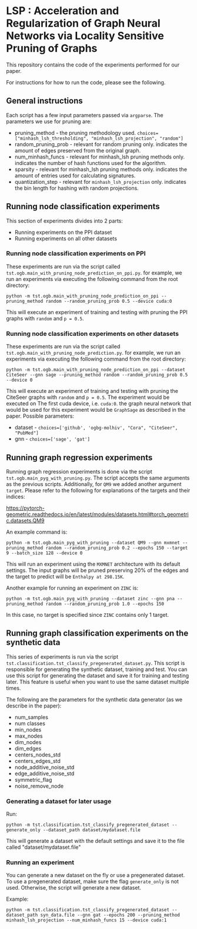 # LSP : Acceleration and Regularization of Graph Neural Networks via Locality Sensitive Pruning of Graphs

This repository contains the code of the experiments performed for our paper.

For instructions for how to run the code, please see the following.


## General instructions
Each script has a few input parameters passed via `argparse`. The parameters we use for pruning are:
* pruning_method - the pruning methodology used. `choices=["minhash_lsh_thresholding", "minhash_lsh_projection", "random"]`
* random_pruning_prob - relevant for random pruning only. indicates the amount of edges preserved from the original graph.
* num_minhash_funcs - relevant for minhash_lsh pruning methods only. indicates the number of hash functions used for the algorithm.
* sparsity - relevant for minhash_lsh pruning methods only. indicates the amount of entries used for calculating signatures.
* quantization_step - relevant for `minhash_lsh_projection` only. indicates the bin length for hashing with random projections.


## Running node classification experiments
This section of experiments divides into 2 parts:
* Running experiments on the PPI dataset
* Running experiments on all other datasets

### Running node classification  experiments on PPI
These experiments are run via the script called `tst.ogb.main_with_pruning_node_prediction_on_ppi.py`. for example, we run an experiments via executing the following command from the root directory:

```commandline
python -m tst.ogb.main_with_pruning_node_prediction_on_ppi --pruning_method random --random_pruning_prob 0.5 --device cuda:0
```

This will execute an experiment of training and testing with pruning the PPI graphs with `random` and `p = 0.5`.

### Running node classification experiments on other datasets
These experiments are run via the script called `tst.ogb.main_with_pruning_node_prediction.py`. for example, we run an experiments via executing the following command from the root directory:

```commandline
python -m tst.ogb.main_with_pruning_node_prediction_on_ppi --dataset CiteSeer --gnn sage --pruning_method random --random_pruning_prob 0.5  --device 0
```

This will execute an experiment of training and testing with pruning the CiteSeer graphs with `random` and `p = 0.5`. The experiment would be executed on The first cuda device, i.e. `cuda:0`. the graph neural network that would be used for this experiment would be `GraphSage` as described in the paper.
Possible parameters:
* dataset - `choices=['github', 'ogbg-molhiv', "Cora", "CiteSeer", "PubMed"]`
* gnn - `choices=['sage', 'gat']`


## Running graph regression experiments
Running graph regression experiments is done via the script `tst.ogb.main_pyg_with_pruning.py`. The script accepts the same arguments as the previous scripts. Additionally, for `QM9` we added another argument `target`. Please refer to the following for explanations of the targets and their indices:

https://pytorch-geometric.readthedocs.io/en/latest/modules/datasets.html#torch_geometric.datasets.QM9

An example command is:

```commandline
python -m tst.ogb.main_pyg_with_pruning --dataset QM9 --gnn mxmnet --pruning_method random --random_pruning_prob 0.2 --epochs 150 --target 9 --batch_size 128 --device 0
```

This will run an experiment using the `MXMNET` architecture with its default settings. The input graphs will be pruned preserving 20% of the edges and the target to predict will be `Enthalpy at 298.15K`. 

Another example for running an experiment on `ZINC` is:

```commandline
python -m tst.ogb.main_pyg_with_pruning --dataset zinc --gnn pna --pruning_method random --random_pruning_prob 1.0 --epochs 150
```

In this case, no target is specified since `ZINC` contains only 1 target.

## Running graph classification experiments on the synthetic data
This series of experiments is run via the script `tst.classification.tst_classify_pregenerated_dataset.py`. This script is responsible for generating the synthetic dataset, training and test. You can use this script for generating the dataset and save it for training and testing later. This feature is useful when you want to use the same dataset multiple times.

The following are the parameters for the synthetic data generator (as we describe in the paper):
* num_samples
* num classes
* min_nodes
* max_nodes
* dim_nodes
* dim_edges
* centers_nodes_std
* centers_edges_std
* node_additive_noise_std
* edge_additive_noise_std
* symmetric_flag
* noise_remove_node

### Generating a dataset for later usage
Run:

```commandline
python -m tst.classification.tst_classify_pregenerated_dataset --generate_only --dataset_path dataset/mydataset.file 
```


This will generate a dataset with the default settings and save it to the file called "dataset/mydataset.file"

### Running an experiment
You can generate a new dataset on the fly or use a pregenerated dataset. To use a pregenerated dataset, make sure the flag `generate_only` is not used. Otherwise, the script will generate a new dataset.

Example:

```
python -m tst.classification.tst_classify_pregenerated_dataset --dataset_path syn_data.file --gnn gat --epochs 200 --pruning_method minhash_lsh_projection --num_minhash_funcs 15 --device cuda:1
```